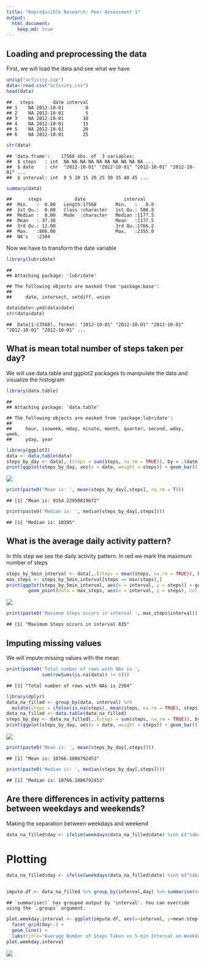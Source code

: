 ```yaml
---
title: "Reproducible Research: Peer Assessment 1"
output: 
  html_document:
    keep_md: true
---
```



## Loading and preprocessing the data

First, we will load the data and see what we have


```r
unzip("activity.zip")
data<-read.csv("activity.csv")
head(data)
```

```
##   steps       date interval
## 1    NA 2012-10-01        0
## 2    NA 2012-10-01        5
## 3    NA 2012-10-01       10
## 4    NA 2012-10-01       15
## 5    NA 2012-10-01       20
## 6    NA 2012-10-01       25
```

```r
str(data)
```

```
## 'data.frame':	17568 obs. of  3 variables:
##  $ steps   : int  NA NA NA NA NA NA NA NA NA NA ...
##  $ date    : chr  "2012-10-01" "2012-10-01" "2012-10-01" "2012-10-01" ...
##  $ interval: int  0 5 10 15 20 25 30 35 40 45 ...
```

```r
summary(data)
```

```
##      steps            date              interval     
##  Min.   :  0.00   Length:17568       Min.   :   0.0  
##  1st Qu.:  0.00   Class :character   1st Qu.: 588.8  
##  Median :  0.00   Mode  :character   Median :1177.5  
##  Mean   : 37.38                      Mean   :1177.5  
##  3rd Qu.: 12.00                      3rd Qu.:1766.2  
##  Max.   :806.00                      Max.   :2355.0  
##  NA's   :2304
```

Now we have to transform the date variable


```r
library(lubridate)
```

```
## 
## Attaching package: 'lubridate'
```

```
## The following objects are masked from 'package:base':
## 
##     date, intersect, setdiff, union
```

```r
data$date<-ymd(data$date)
str(data$date)
```

```
##  Date[1:17568], format: "2012-10-01" "2012-10-01" "2012-10-01" "2012-10-01" "2012-10-01" ...
```

## What is mean total number of steps taken per day?

We will use data.table and ggplot2 packages to manipulate the data and visualize the histogram


```r
library(data.table)
```

```
## 
## Attaching package: 'data.table'
```

```
## The following objects are masked from 'package:lubridate':
## 
##     hour, isoweek, mday, minute, month, quarter, second, wday, week,
##     yday, year
```

```r
library(ggplot2)
data <- data.table(data)
steps_by_day <- data[,.(steps = sum(steps, na.rm = TRUE)), by = .(date)]
print(ggplot(steps_by_day, aes(x = date, weight = steps)) + geom_bar())
```

![](PA1_template_files/figure-html/unnamed-chunk-3-1.png)<!-- -->

```r
print(paste0('Mean is: ', mean(steps_by_day[,steps], na.rm = T)))
```

```
## [1] "Mean is: 9354.22950819672"
```

```r
print(paste0('Median is: ', median(steps_by_day[,steps])))
```

```
## [1] "Median is: 10395"
```

## What is the average daily activity pattern?

In thIs step we see the daily activity pattern. In red we mark the maximum number of steps


```r
steps_by_5min_interval <- data[,.(steps = mean(steps, na.rm = TRUE)), by = .(interval)]
max_steps <- steps_by_5min_interval[steps == max(steps),]
print(ggplot(steps_by_5min_interval, aes(x = interval, y = steps)) + geom_line() + 
        geom_point(data = max_steps, aes(x = interval, y = steps), col = 'red', size = 3))
```

![](PA1_template_files/figure-html/unnamed-chunk-4-1.png)<!-- -->

```r
print(paste0('Maximum Steps occurs in interval ', max_steps$interval))
```

```
## [1] "Maximum Steps occurs in interval 835"
```


## Imputing missing values

We will impute missing values with the mean


```r
print(paste0('Total number of rows with NAs is ',
             sum(rowSums(is.na(data)) != 0)))
```

```
## [1] "Total number of rows with NAs is 2304"
```

```r
library(dplyr)
data_na_filled <- group_by(data, interval) %>%
  mutate(steps = ifelse(is.na(steps), mean(steps, na.rm = TRUE), steps))
data_na_filled <- data.table(data_na_filled)
steps_by_day <- data_na_filled[,.(steps = sum(steps, na.rm = TRUE)), by = .(date)]
print(ggplot(steps_by_day, aes(x = date, weight = steps)) + geom_bar())
```

![](PA1_template_files/figure-html/unnamed-chunk-5-1.png)<!-- -->

```r
print(paste0('Mean is: ', mean(steps_by_day[,steps])))
```

```
## [1] "Mean is: 10766.1886792453"
```

```r
print(paste0('Median is: ', median(steps_by_day[,steps])))
```

```
## [1] "Median is: 10766.1886792453"
```


## Are there differences in activity patterns between weekdays and weekends?
Making the separation between weekdays and weekend

```r
data_na_filled$day <- ifelse(weekdays(data_na_filled$date) %in% c("sábado","domingo"), "weekday", "weekend")
```
# Plotting

```r
data_na_filled$day <- ifelse(weekdays(data_na_filled$date) %in% c("sábado","domingo"), "weekday", "weekend")


impute.df <- data_na_filled %>% group_by(interval,day) %>% summarise(mean.step=mean(steps))
```

```
## `summarise()` has grouped output by 'interval'. You can override using the `.groups` argument.
```

```r
plot.weekday.interval <- ggplot(impute.df, aes(x=interval, y=mean.step, color=day)) + 
  facet_grid(day~.) +
  geom_line() + 
  labs(title="Average Number of Steps Taken vs 5-min Interval on Weekday/Weekend", y="Average Number of Steps", x="5-min Interval Times Series")
plot.weekday.interval
```

![](PA1_template_files/figure-html/unnamed-chunk-7-1.png)<!-- -->
